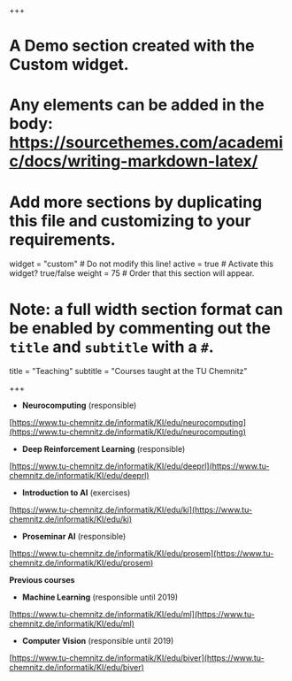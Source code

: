 +++
# A Demo section created with the Custom widget.
# Any elements can be added in the body: https://sourcethemes.com/academic/docs/writing-markdown-latex/
# Add more sections by duplicating this file and customizing to your requirements.

widget = "custom"  # Do not modify this line!
active = true  # Activate this widget? true/false
weight = 75  # Order that this section will appear.

# Note: a full width section format can be enabled by commenting out the `title` and `subtitle` with a `#`.
title = "Teaching"
subtitle = "Courses taught at the TU Chemnitz"

+++

* **Neurocomputing** (responsible)

[https://www.tu-chemnitz.de/informatik/KI/edu/neurocomputing](https://www.tu-chemnitz.de/informatik/KI/edu/neurocomputing)

* **Deep Reinforcement Learning** (responsible)

[https://www.tu-chemnitz.de/informatik/KI/edu/deeprl](https://www.tu-chemnitz.de/informatik/KI/edu/deeprl)

* **Introduction to AI** (exercises)

[https://www.tu-chemnitz.de/informatik/KI/edu/ki](https://www.tu-chemnitz.de/informatik/KI/edu/ki)

* **Proseminar AI** (responsible)

[https://www.tu-chemnitz.de/informatik/KI/edu/prosem](https://www.tu-chemnitz.de/informatik/KI/edu/prosem)

**Previous courses**

* **Machine Learning** (responsible until 2019)

[https://www.tu-chemnitz.de/informatik/KI/edu/ml](https://www.tu-chemnitz.de/informatik/KI/edu/ml)

* **Computer Vision** (responsible until 2019)

[https://www.tu-chemnitz.de/informatik/KI/edu/biver](https://www.tu-chemnitz.de/informatik/KI/edu/biver)